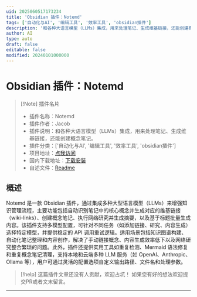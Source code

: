 ```yaml
---
uid: 2025060517173234
title: 'Obsidian 插件：Notemd'
tags: ['自动化与AI', '编辑工具', '效率工具', 'obsidian插件']
description: '和各种大语言模型（LLMs）集成，用来处理笔记、生成维基链接，还能创建概念笔记。'
author: AI
type: auto
draft: false
editable: false
modified: 20240101000000
---
```


# Obsidian 插件：Notemd

> [!Note] 插件名片
> - 插件名称：Notemd
> - 插件作者：Jacob
> - 插件说明：和各种大语言模型（LLMs）集成，用来处理笔记、生成维基链接，还能创建概念笔记。
> - 插件分类：['自动化与AI', '编辑工具', '效率工具', 'obsidian插件']
> - 项目地址：[点我访问](https://github.com/Jacobinwwey/obsidian-NotEMD)
> - 国内下载地址：[下载安装](https://pkmer.cn/products/plugin/pluginMarket/?notemd)
> - 自述文件：[Readme](https://ghproxy.net/https://raw.githubusercontent.com/Jacobinwwey/obsidian-NotEMD/main/README.md)



## 概述

Notemd 是一款 Obsidian 插件，通过集成多种大型语言模型（LLMs）来增强知识管理流程，主要功能包括自动识别笔记中的核心概念并生成对应的维基链接（wiki-links）、创建概念笔记、执行网络研究并生成摘要，以及基于标题批量生成内容。该插件支持多模型配置，可针对不同任务（如添加链接、研究、内容生成）选择特定模型，并提供稳定的 API 调用重试逻辑。适用场景包括知识图谱构建、自动化笔记整理和内容创作，解决了手动链接概念、内容生成效率低下以及网络研究整合繁琐的问题。此外，插件还提供实用工具如重复检测、Mermaid 语法修复和重复概念笔记清理，支持本地和云端多种 LLM 服务（如 OpenAI、Anthropic、Ollama 等），用户可通过灵活的配置选项自定义输出路径、文件名和处理参数。


> [!help] 
> 这篇插件文章还没有人贡献，欢迎占坑！
> 如果您有好的想法欢迎提交PR或者文末留言。
> 

---



